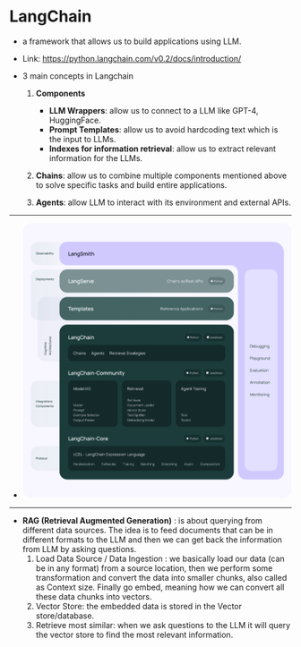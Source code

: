 # LangChain

- a framework that allows us to build applications using LLM.

- Link: https://python.langchain.com/v0.2/docs/introduction/

- 3 main concepts in Langchain
    1. **Components**
        - **LLM Wrappers**: allow us to connect to a LLM like GPT-4, HuggingFace.
        - **Prompt Templates**: allow us to avoid hardcoding text which is the input to LLMs.
        - **Indexes for information retrieval**: allow us to extract relevant information for the LLMs.

    2. **Chains**: allow us to combine multiple components mentioned above to solve specific tasks and build entire applications.

    3. **Agents**: allow LLM to interact with its environment and external APIs. 

---

- ![IMAGE](./langchain_stack.svg)

---

- **RAG (Retrieval Augmented Generation)** : is about querying from different data sources. The idea is to feed documents that can be in different formats to the LLM and then we can get back the information from LLM by asking questions.
  1. Load Data Source / Data Ingestion : we basically load our data (can be in any format) from a source location, then we perform some transformation and convert the data into smaller chunks, also called as Context size. Finally go embed, meaning how we can convert all these data chunks into vectors. 
  2. Vector Store: the embedded data is stored in the Vector store/database.
  3. Retrieve most similar: when we ask questions to the LLM it will query the vector store to find the most relevant information.
